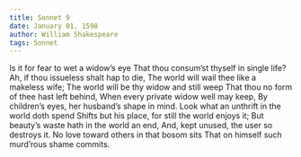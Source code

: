 ```yaml
---
title: Sonnet 9
date: January 01, 1598
author: William Shakespeare
tags: Sonnet
---
```


Is it for fear to wet a widow’s eye
That thou consum’st thyself in single life?
Ah, if thou issueless shalt hap to die,
The world will wail thee like a makeless wife;
The world will be thy widow and still weep
That thou no form of thee hast left behind,
When every private widow well may keep,
By children’s eyes, her husband’s shape in mind.
Look what an unthrift in the world doth spend
Shifts but his place, for still the world enjoys it;
But beauty’s waste hath in the world an end,
And, kept unused, the user so destroys it.
No love toward others in that bosom sits
That on himself such murd’rous shame commits.
